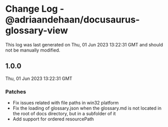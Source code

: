 # Change Log - @adriaandehaan/docusaurus-glossary-view

This log was last generated on Thu, 01 Jun 2023 13:22:31 GMT and should not be manually modified.

## 1.0.0
Thu, 01 Jun 2023 13:22:31 GMT

### Patches

- Fix issues related with file paths in win32 platform
- Fix the loading of glossary.json when the glossary.md is not located in the root of docs directory, but in a subfolder of it
- Add support for ordered resourcePath

